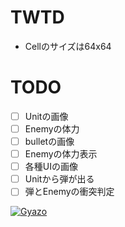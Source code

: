 # TWTD

* Cellのサイズは64x64

# TODO
- [ ] Unitの画像
- [ ] Enemyの体力
- [ ] bulletの画像
- [ ] Enemyの体力表示
- [ ] 各種UIの画像
- [ ] Unitから弾が出る
- [ ] 弾とEnemyの衝突判定

[![Gyazo](https://i.gyazo.com/3187c5c601ec2a1afe2e4c8f6aac3ea6.gif)](https://gyazo.com/3187c5c601ec2a1afe2e4c8f6aac3ea6)
